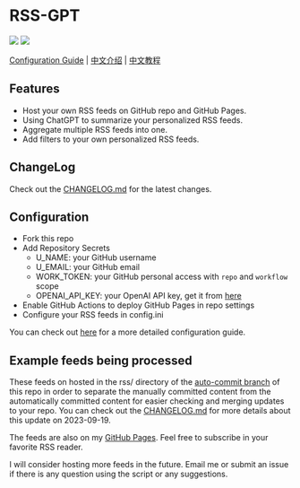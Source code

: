 # RSS-GPT

[![](https://img.shields.io/github/actions/workflow/status/yinan-c/RSS-GPT/cron-job.yml?label=cron-job)](https://github.com/yinan-c/RSS-GPT/actions/workflows/cron-job.yml)
[![](https://img.shields.io/github/actions/workflow/status/yinan-c/RSS-GPT/jekyll-gh-pages.yml?label=GitHub%20Pages)](https://github.com/yinan-c/RSS-GPT/actions/workflows/jekyll-gh-pages.yml)


[Configuration Guide](https://yinan.me/rss-gpt-manual-en.html) | [中文介绍](README-zh.md) | [中文教程](https://yinan.me/rss-gpt-manual-zh.html) 

## Features

- Host your own RSS feeds on GitHub repo and GitHub Pages.
- Using ChatGPT to summarize your personalized RSS feeds. 
- Aggregate multiple RSS feeds into one.
- Add filters to your own personalized RSS feeds.

## ChangeLog

Check out the [CHANGELOG.md](CHANGELOG.md) for the latest changes.

## Configuration

- Fork this repo
- Add Repository Secrets
    - U_NAME: your GitHub username
    - U_EMAIL: your GitHub email
    - WORK_TOKEN: your GitHub personal access with `repo` and `workflow` scope
    - OPENAI_API_KEY: your OpenAI API key, get it from [here](https://platform.openai.com/account/api-keys)
- Enable GitHub Actions to deploy GitHub Pages in repo settings
- Configure your RSS feeds in config.ini

You can check out [here](https://yinan.me/rss-gpt-manual-en.html) for a more detailed configuration guide.

## Example feeds being processed

These feeds on hosted in the rss/ directory of the [auto-commit branch](https://github.com/yinan-c/RSS-GPT/tree/auto-commit) of this repo in order to separate the manually committed content from the automatically committed content for easier checking and merging updates to your repo.
You can check out the [CHANGELOG.md](CHANGELOG.md) for more details about this update on 2023-09-19.

The feeds are also on my [GitHub Pages](https://yinan.me/RSS-GPT/). Feel free to subscribe in your favorite RSS reader.

I will consider hosting more feeds in the future. Email me or submit an issue if there is any question using the script or any suggestions.
